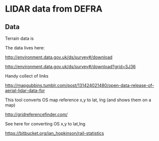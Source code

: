 # LIDAR data from DEFRA

## Data

Terrain data is 

The data lives here: 

http://environment.data.gov.uk/ds/survey#/download

http://environment.data.gov.uk/ds/survey#/download?grid=SJ36

Handy collect of links

http://mapgubbins.tumblr.com/post/131424021480/open-data-release-of-aerial-lidar-data-for

This tool converts OS map reference x,y to lat, lng (and shows them on a map)

http://gridreferencefinder.com/

See here for converting OS x,y to lat,lng

https://bitbucket.org/ian_hopkinson/rail-statistics